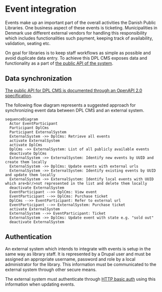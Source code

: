 # Event integration

Events make up an important part of the overall activities the Danish Public
Libraries. One business aspect of these events is ticketing. Municipalities
in Denmark use different external vendors for handling this responsibility
which includes functionalities such payment, keeping track of availability,
validation, seating etc.

On goal for libraries is to keep staff workflows as simple as possible and
avoid duplicate data entry. To achieve this DPL CMS exposes data and
functionality as a part of [the public API of the system](./architecture/adr-006-api-specification.md).

## Data synchronization

[The public API for DPL CMS is documented through an OpenAPI 2.0 specification](../openapi.json).

The following flow diagram represents a suggested approach for synchronizing
event data between DPL CMS and an external system.

<!-- markdownlint-disable MD013 -->
```mermaid
sequenceDiagram
  Actor EventParticipant
  Participant DplCms
  Participant ExternalSystem
  ExternalSystem ->> DplCms: Retrieve all events
  activate ExternalSystem
  activate DplCms
  DplCms ->> ExternalSystem: List of all publicly available events
  deactivate DplCms
  ExternalSystem ->> ExternalSystem: Identify new events by UUID and create them locally
  ExternalSystem ->> DplCms: Update events with external urls
  ExternalSystem ->> ExternalSystem: Identify existing events by UUID and update them locally
  ExternalSystem ->> ExternalSystem: Identify local events with UUID which are<br/>not represented in the list and delete them locally
  deactivate ExternalSystem
  EventParticipant -->> DplCms: View event
  EventParticipant -->> DplCms: Purchase ticket
  DplCms -->> EventParticipant: Refer to external url
  EventParticipant -->> ExternalSystem: Purchase ticket
  activate ExternalSystem
  ExternalSystem -->> EventParticipant: Ticket
  ExternalSystem ->> DplCms: Update event with state e.g. "sold out"
  deactivate ExternalSystem
```
<!-- markdownlint-enable MD013 -->

## Authentication

An external system which intends to integrate with events is setup in the same
way as library staff. It is represented by a Drupal user and must be assigned
an appropriate username, password and role by a local administrator for the
library. This information must be communicated to the external system through
other secure means.

The external system must authenticate through [HTTP basic auth](https://swagger.io/docs/specification/2-0/authentication/basic-authentication/)
using this information when updating events.
